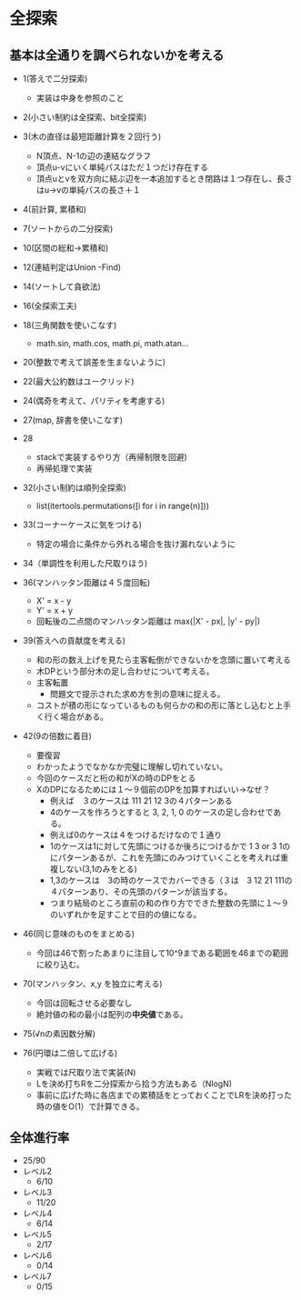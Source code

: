 

# 全探索

## 基本は全通りを調べられないかを考える
- 1(答えで二分探索)
  - 実装は中身を参照のこと
- 2(小さい制約は全探索、bit全探索)
- 3(木の直径は最短距離計算を２回行う)
  - N頂点、N-1の辺の連結なグラフ
  - 頂点u-vにいく単純パスはただ１つだけ存在する
  - 頂点uとvを双方向に結ぶ辺を一本追加するとき閉路は１つ存在し、長さはu->vの単純パスの長さ＋１

- 4(前計算, 累積和)
- 7(ソートからの二分探索)
- 10(区間の総和->累積和)
- 12(連結判定はUnion -Find)
- 14(ソートして貪欲法)
- 16(全探索工夫)
- 18(三角関数を使いこなす)
  - math.sin, math.cos, math.pi, math.atan...
- 20(整数で考えて誤差を生まないように)
- 22(最大公約数はユークリッド)
- 24(偶奇を考えて、パリティを考慮する)
- 27(map, 辞書を使いこなす)
- 28
  - stackで実装するやり方（再帰制限を回避)
  - 再帰処理で実装
- 32(小さい制約は順列全探索)
  - list(itertools.permutations([i for i in range(n)]))
- 33(コーナーケースに気をつける)
  - 特定の場合に条件から外れる場合を抜け漏れないように
- 34（単調性を利用した尺取りほう)
- 36(マンハッタン距離は４５度回転)
  - X' = x - y
  - Y' = x + y
  - 回転後の二点間のマンハッタン距離は max(|X' - px|, |y' - py|)
- 39(答えへの貢献度を考える)
  - 和の形の数え上げを見たら主客転倒ができないかを念頭に置いて考える
  - 木DPという部分木の足し合わせについて考える。
  - 主客転置
    - 問題文で提示された求め方を別の意味に捉える。
  - コストが積の形になっているものも何らかの和の形に落とし込むと上手く行く場合がある。
- 42(9の倍数に着目)
  - 要復習
  - わかったようでなかなか完璧に理解し切れていない。
  - 今回のケースだと桁の和がXの時のDPをとる
  - XのDPになるためには１〜９個前のDPを加算すればいい→なぜ？
    - 例えば　３のケースは 111 21 12 3の４パターンある
    - 4のケースを作ろうとすると 3, 2, 1, 0 のケースの足し合わせである。
    - 例えば0のケースは４をつけるだけなので１通り
    - 1のケースは1に対して先頭につけるか後ろにつけるかで 1 3 or 3 1のにパターンあるが、これを先頭にのみつけていくことを考えれば重複しない(3,1のみをとる)
    - 1,3のケースは　3の時のケースでカバーできる（３は　3 12 21 111の４パターンあり、その先頭のパターンが該当する。
    - つまり結局のところ直前の和の作り方でできた整数の先頭に１〜９のいずれかを足すことで目的の値になる。
- 46(同じ意味のものをまとめる)
  - 今回は46で割ったあまりに注目して10^9まである範囲を46までの範囲に絞り込む。
- 70(マンハッタン、x,y を独立に考える)
  - 今回は回転させる必要なし
  - 絶対値の和の最小は配列の**中央値**である。
- 75(√nの素因数分解)
- 76(円環は二倍して広げる)
  - 実戦では尺取り法で実装(N)
  - Lを決め打ちRを二分探索から拾う方法もある（NlogN)
  - 事前に広げた時に各店までの累積話をとっておくことでLRを決め打った時の値をO(1）で計算できる。

## 全体進行率

- 25/90
- レベル2
  - 6/10
- レベル3
  - 11/20
- レベル4
  - 6/14
- レベル5
  - 2/17
- レベル6
  - 0/14
- レベル7
  - 0/15